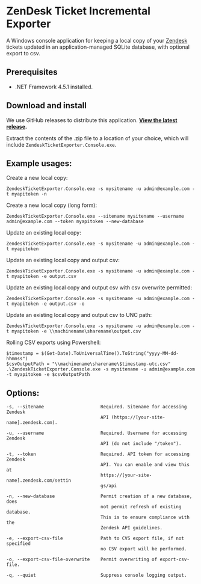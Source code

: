ZenDesk Ticket Incremental Exporter
===================================

A Windows console application for keeping a local copy of your [Zendesk](https://www.zendesk.com/) tickets updated in an application-managed SQLite database, with optional export to csv.

Prerequisites
-------------
- .NET Framework 4.5.1 installed.

Download and install
--------------------

We use GitHub releases to distribute this application. **[View the latest release](https://github.com/ritterim/zendesk-ticket-exporter/releases/latest).**

Extract the contents of the .zip file to a location of your choice, which will include `ZendeskTicketExporter.Console.exe`.

Example usages:
---------------
Create a new local copy:

`ZendeskTicketExporter.Console.exe -s mysitename -u admin@example.com -t myapitoken -n`

Create a new local copy (long form):

`ZendeskTicketExporter.Console.exe --sitename mysitename --username admin@example.com --token myapitoken --new-database`

Update an existing local copy:

`ZendeskTicketExporter.Console.exe -s mysitename -u admin@example.com -t myapitoken`

Update an existing local copy and output csv:

`ZendeskTicketExporter.Console.exe -s mysitename -u admin@example.com -t myapitoken -e output.csv`

Update an existing local copy and output csv with csv overwrite permitted:

`ZendeskTicketExporter.Console.exe -s mysitename -u admin@example.com -t myapitoken -e output.csv -o`

Update an existing local copy and output csv to UNC path:

`ZendeskTicketExporter.Console.exe -s mysitename -u admin@example.com -t myapitoken -e \\machinename\sharename\output.csv`

Rolling CSV exports using Powershell:

```
$timestamp = $(Get-Date).ToUniversalTime().ToString("yyyy-MM-dd-hhmmss")
$csvOutputPath = "\\machinename\sharename\$timestamp-utc.csv"
.\ZendeskTicketExporter.Console.exe -s mysitename -u admin@example.com -t myapitoken -e $csvOutputPath
```

Options:
--------
```
-s, --sitename                     Required. Sitename for accessing Zendesk
                                   API (https://[your-site-name].zendesk.com).

-u, --username                     Required. Username for accessing Zendesk
                                   API (do not include "/token").

-t, --token                        Required. API token for accessing Zendesk
                                   API. You can enable and view this at
                                   https://[your-site-name].zendesk.com/settin
                                   gs/api

-n, --new-database                 Permit creation of a new database, does
                                   not permit refresh of existing database.
                                   This is to ensure compliance with the
                                   Zendesk API guidelines.

-e, --export-csv-file              Path to CVS export file, if not specified
                                   no CSV export will be performed.

-o, --export-csv-file-overwrite    Permit overwriting of export-csv-file.

-q, --quiet                        Suppress console logging output.
```
